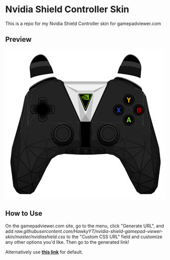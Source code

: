 # Nvidia Shield Controller Skin
This is a repo for my Nvidia Shield Controller skin for gamepadviewer.com

## Preview

![Alt text](preview.png?raw=true "Preview")

## How to Use
On the gamepadviewer.com site, go to the menu, click "Generate URL", and add *raw.githubusercontent.com/HawkyYT/nvidia-shield-gamepad-viewer-skin/master/nvidiashield.css* to the "Custom CSS URL" field and customize any other options you'd like. Then go to the generated link!

Alternatively use **[this link](https://gamepadviewer.com/?p=1&css=raw.githubusercontent.com%2FHawkyYT%2Fnvidia-shield-gamepad-viewer-skin%2Fmaster%2Fnvidiashield.css)** for default.